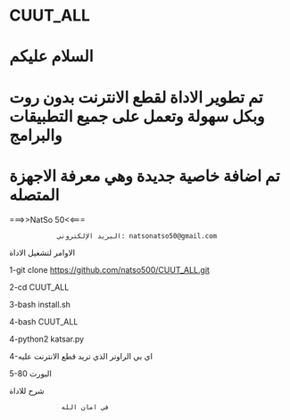 # CUUT_ALL

# السلام عليكم 

#  تم تطوير الاداة لقطع الانترنت بدون روت وبكل سهولة وتعمل على جميع التطبيقات والبرامج 


#  تم اضافة خاصية جديدة وهي معرفة الاجهزة المتصله 




 ===>>NatSo 50<<===


     
                البريد الإلكتروني: natsonatso50@gmail.com
الاوامر لتشغيل الاداة
 

1-git clone https://github.com/natso500/CUUT_ALL.git


2-cd CUUT_ALL

3-bash install.sh

4-bash CUUT_ALL

4-python2 katsar.py


4-اي بي الراوتر الذي تريد قطع الانترنت عليه 


5-80 البورت


شرح للاداة 



                 في امان الله

